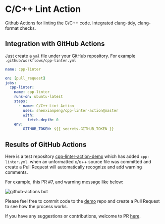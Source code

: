 # C/C++ Lint Action

Github Actions for linting the C/C++ code. Integrated clang-tidy, clang-format checks.

## Integration with GitHub Actions

Just create a `yml` file under your GitHub repository. For example `.github/workflows/cpp-linter.yml`

```yml
name: cpp-linter

on: [pull_request]
jobs:
  cpp-linter:
    name: cpp-linter
    runs-on: ubuntu-latest
    steps:
      - name: C/C++ Lint Action
        uses: shenxianpeng/cpp-linter-action@master
        with:
          fetch-depth: 0
    env:
        GITHUB_TOKEN: ${{ secrets.GITHUB_TOKEN }}
```

## Results of GitHub Actions

Here is a test repository [cpp-linter-action-demo](https://github.com/shenxianpeng/cpp-linter-action-demo) which has added `cpp-linter.yml`. when an unformatted c/c++ source file was committed and create a Pull Request will automatically recognize and add warning comments.

For example, this PR [#7](https://github.com/shenxianpeng/cpp-linter-action-demo/pull/7), and warning message like below:

![github-actions bot](https://github.com/shenxianpeng/cpp-linter-action-demo/blob/master/img/result.png?raw=true)

Please feel free to commit code to the [demo](https://github.com/shenxianpeng/cpp-linter-action-demo) repo and create a Pull Request to see how the process works.

If you have any suggestions or contributions, welcome to PR [here](https://github.com/shenxianpeng/cpp-linter-action).
